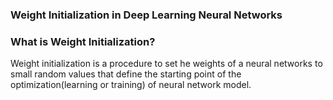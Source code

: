 ### Weight  Initialization in Deep Learning Neural Networks



### What is Weight Initialization?

Weight initialization is a procedure to set he weights of a neural networks  to small random values that define the starting point of the optimization(learning or training) of 
neural network model.
